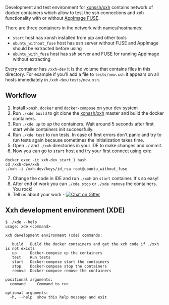 Development and test environment for [xonssh/xxh](https://github.com/xonssh/xxh) contains 
network of docker containers which allow to test the ssh connections and xxh functionality 
with or without [AppImage FUSE](https://github.com/AppImage/AppImageKit/wiki/FUSE). 

There are three containers in the network with names/hostnames:
* `start` host has xonsh installed from pip and other tools
* `ubuntu_without_fuse` host has ssh server without FUSE and AppImage should be extracted before using
* `ubuntu_with_fuse` host has ssh server and FUSE for running AppImage without extracting

Every container has `/xxh-dev` it is the volume that contains files in this directory. For example 
if you'll add a file to `tests/new.xsh` it appears on all hosts immediately in `/xxh-dev/tests/new.xsh`.

## Workflow

1. Install `xonsh`, `docker` and `docker-compose` on your dev system
2. Run `./xde build` to git clone the [xonssh/xxh](https://github.com/xonssh/xxh) master and build the docker containers. 
3. Run `./xde up` to up the containers. Wait around 5 seconds after first start while containers init successfully. 
4. Run `./xde test` to run tests. In case of first errors don't panic and try to run tests again because sometimes 
the initialization takes time.
5. Open `./` and `./xxh` directories in your IDE to make changes and commit.
6. Now you can go to `start` host and try your first connect using xxh:
```
docker exec -it xxh-dev_start_1 bash
cd /xxh-dev/xxh
./xxh -i /xxh-dev/keys/id_rsa root@ubuntu_without_fuse
```
7. Change the code in IDE and run `./xxh` on `start` container. It's so easy!
8. After end of work you can `./xde stop` or `./xde remove` the containers. You rock! 
9. Tell us about your work - <a href="https://gitter.im/xonssh-xxh/community?utm_source=badge&utm_medium=badge&utm_campaign=pr-badge" target="_blank"><img alt="Chat on Gitter" src="https://badges.gitter.im/xonssh-xxh/community.svg"></a>

## Xxh development environment (XDE)

```
$ ./xde --help                                                                                                    
usage: xde <command>

xxh development environment (xde) commands:

   build   Build the docker containers and get the xxh code if ./xxh is not exists
   up      Docker-compose up the containers
   test    Run tests
   start   Docker-compose start the containers
   stop    Docker-compose stop the containers
   remove  Docker-compose remove the containers

positional arguments:
  command     Command to run

optional arguments:
  -h, --help  show this help message and exit
```
